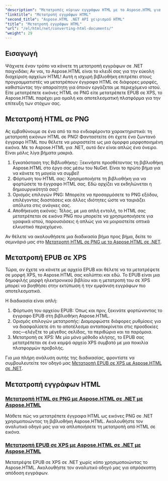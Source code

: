 ```yaml
---
"description": "Μετατροπές κύριων εγγράφων HTML με το Aspose.HTML για .NET! Μάθετε να μετατρέπετε HTML σε PNG και EPUB σε XPS χωρίς κόπο με τους εύχρηστους οδηγούς μας."
"linktitle": "Μετατροπή εγγράφων HTML"
"second_title": "Aspose.HTML .NET API χειρισμού HTML"
"title": "Μετατροπή εγγράφων HTML"
"url": "/el/html/net/converting-html-documents/"
"weight": 29
---
```


## Εισαγωγή
Ψάχνετε έναν τρόπο να κάνετε τη μετατροπή εγγράφων σε .NET παιχνιδάκι; Αν ναι, το Aspose.HTML είναι το κλειδί σας για την εύκολη διαχείριση αρχείων HTML! Αυτή η ισχυρή βιβλιοθήκη επιτρέπει στους προγραμματιστές να μετατρέπουν έγγραφα HTML σε διάφορες μορφές, καθιστώντας την απαραίτητη για όποιον εργάζεται με περιεχόμενο ιστού. Είτε μετατρέπετε εικόνες HTML σε PNG είτε μετατρέπετε EPUB σε XPS, το Aspose.HTML παρέχει μια ομαλή και αποτελεσματική πλατφόρμα για την επίτευξη των στόχων σας.

## Μετατροπή HTML σε PNG
Ας εμβαθύνουμε σε ένα από τα πιο ενδιαφέροντα χαρακτηριστικά: τη μετατροπή εικόνων HTML σε PNG! Φανταστείτε ότι έχετε ένα ζωντανό έγγραφο HTML που θέλετε να μοιραστείτε ως μια όμορφα μορφοποιημένη εικόνα. Με το Aspose.HTML για .NET, αυτό δεν είναι απλώς ένα όνειρο. Είναι μόλις λίγα βήματα μακριά. 

1. Εγκατάσταση της Βιβλιοθήκης: Ξεκινήστε προσθέτοντας τη βιβλιοθήκη Aspose.HTML στο έργο σας μέσω του NuGet. Είναι το πρώτο βήμα για να κάνετε τη μαγεία να συμβεί!
2. Φόρτωση του HTML σας: Χρησιμοποιήστε τη βιβλιοθήκη για να φορτώσετε το έγγραφο HTML σας. Εδώ αρχίζει να εκδηλώνεται η δημιουργικότητά σας!
3. Ορισμός επιλογών PNG: Μπορείτε να προσαρμόσετε το PNG εξόδου, επιλέγοντας διαστάσεις και άλλες ιδιότητες ώστε να ταιριάζει απόλυτα στις ανάγκες σας.
4. Αποθήκευση εικόνας: Τέλος, με μια απλή εντολή, το HTML σας μετατρέπεται σε εικόνα PNG που μπορείτε να χρησιμοποιήσετε για γραφικά ιστού, παρουσιάσεις ή απλώς για να μοιραστείτε οπτικά ελκυστικό περιεχόμενο.

Αν θέλετε να ακολουθήσετε μια διαδικασία βήμα προς βήμα, δείτε το σεμινάριό μας στο [Μετατροπή HTML σε PNG με το Aspose.HTML σε .NET](./convert-html-as-png/). 

## Μετατροπή EPUB σε XPS
Τώρα, αν έχετε να κάνετε με αρχεία EPUB και θέλετε να τα μετατρέψετε σε μορφή XPS, το Aspose.HTML σας καλύπτει και εδώ. Το EPUB είναι μια δημοφιλής μορφή ηλεκτρονικού βιβλίου και η μετατροπή του σε XPS μπορεί να βοηθήσει στην εκτύπωση ή την εμφάνιση εγγράφων πιο αποτελεσματικά.

Η διαδικασία είναι απλή:

1. Φόρτωση του αρχείου EPUB: Όπως και πριν, ξεκινάτε φορτώνοντας το έγγραφο EPUB στη βιβλιοθήκη Aspose.HTML.
2. Ορισμός επιλογών μετατροπής: Διαμορφώστε διάφορες ρυθμίσεις για να διασφαλίσετε ότι το αποτέλεσμα ανταποκρίνεται στις προσδοκίες σας—ελέγξτε το μέγεθος σελίδας, τα περιθώρια και τα παρόμοια.
3. Μετατροπή σε XPS: Με μία μόνο μέθοδο κλήσης, το EPUB σας μετατρέπεται σε ένα κομψό αρχείο XPS συμβατό με μια ποικιλία πλατφορμών προβολής.

Για μια πλήρη ανάλυση αυτής της διαδικασίας, φροντίστε να συμβουλευτείτε τον οδηγό μας [Μετατροπή EPUB σε XPS με Aspose.HTML σε .NET](./convert-epub-as-xps/). 

## Μετατροπή εγγράφων HTML
### [Μετατροπή HTML σε PNG με Aspose.HTML σε .NET με Aspose.HTML](./convert-html-as-png/)
Μάθετε πώς να μετατρέπετε έγγραφα HTML ως εικόνες PNG σε .NET χρησιμοποιώντας τη βιβλιοθήκη Aspose.HTML. Ακολουθήστε τον αναλυτικό οδηγό μας για να απλοποιήσετε τη μετατροπή από HTML σε εικόνα.
### [Μετατροπή EPUB σε XPS με Aspose.HTML σε .NET με Aspose.HTML](./convert-epub-as-xps/)
Μετατρέψτε EPUB σε XPS σε .NET χωρίς κόπο χρησιμοποιώντας το Aspose.HTML. Ακολουθήστε τον αναλυτικό οδηγό μας για απρόσκοπτη απόδοση εγγράφων.
